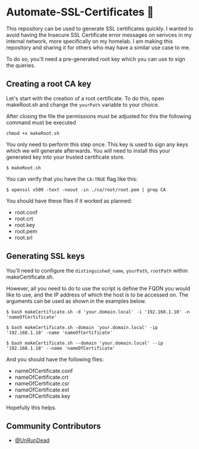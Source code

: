 # Automate-SSL-Certificates 🔑

This repository can be used to generate SSL certificates quickly. I wanted to avoid having the Insecure SSL Certificate error messages on serivces in my internal network, more specifically on my homelab. I am making this repository and sharing it for others who may have a similar use case to me. 

To do so, you'll need a pre-generated root key which you can use to sign the queries.

## Creating a root CA key
Let's start with the creation of a root certificate. To do this, open makeRoot.sh and change the `yourPath` variable to your choice.

After closing the file the permissions must be adjusted for this the following command must be executed

```
chmod +x makeRoot.sh
```

You only need to perform this step once. This key is used to sign any keys which we will generate afterwards. You will need to install this your generated key into your trusted certificate store.

```
$ makeRoot.sh
```

You can verify that you have the `CA:TRUE` flag like this: 

```
$ openssl x509 -text -noout -in ./ca/root/root.pem | grep CA
```

You should have these files if it worked as planned: 

- root.conf
- root.crt
- root.key
- root.pem
- root.srl



## Generating SSL keys

You'll need to configure the `distinguished_name`, `yourPath`, `rootPath` within makeCertificate.sh.

However, all you need to do to use the script is define the FQDN you would like to use, and the IP address of which the host is to be accessed on. The arguments can be used as shown in the examples below.

```
$ bash makeCertificate.sh -d 'your.domain.local' -i '192.168.1.10' -n 'nameOfCertificate'
``` 
```
$ bash makeCertificate.sh -domain 'your.domain.local' -ip '192.168.1.10' -name 'nameOfCertificate'
``` 
```
$ bash makeCertificate.sh --domain 'your.domain.local' --ip '192.168.1.10' --name 'nameOfCertificate'
``` 

And you should have the following files: 

- nameOfCertificate.conf
- nameOfCertificate.crt 
- nameOfCertificate.csr 
- nameOfCertificate.ext
- nameOfCertificate.key

Hopefully this helps. 

## Community Contributors

- [@UnRunDead](https://github.com/unrundead)
